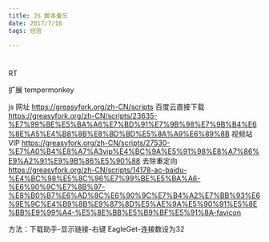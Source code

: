 ```yaml
---
title: JS 脚本备忘
date: 2017/7/16
tags: 经验

---
```


# 

RT
<!-- more -->


扩展 tempermonkey

js 网址 https://greasyfork.org/zh-CN/scripts
百度云直接下载 https://greasyfork.org/zh-CN/scripts/23635-%E7%99%BE%E5%BA%A6%E7%BD%91%E7%9B%98%E7%9B%B4%E6%8E%A5%E4%B8%8B%E8%BD%BD%E5%8A%A9%E6%89%8B
视频站 VIP https://greasyfork.org/zh-CN/scripts/27530-%E7%A0%B4%E8%A7%A3vip%E4%BC%9A%E5%91%98%E8%A7%86%E9%A2%91%E9%9B%86%E5%90%88
去除重定向 https://greasyfork.org/zh-CN/scripts/14178-ac-baidu-%E4%BC%98%E5%8C%96%E7%99%BE%E5%BA%A6-%E6%90%9C%E7%8B%97-%E8%B0%B7%E6%AD%8C%E6%90%9C%E7%B4%A2%E7%BB%93%E6%9E%9C%E4%B9%8B%E9%87%8D%E5%AE%9A%E5%90%91%E5%8E%BB%E9%99%A4-%E5%8E%BB%E5%B9%BF%E5%91%8A-favicon

方法：下载助手-显示链接-右键 EagleGet-连接数设为32